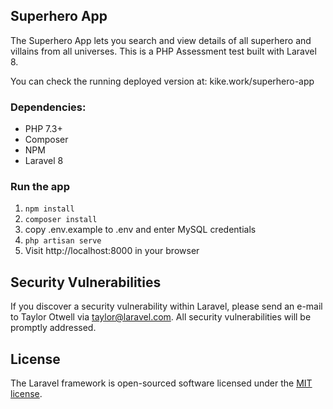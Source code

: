 ## Superhero App

The Superhero App lets you search and view details of all superhero and villains from all universes. This is a PHP Assessment test built with Laravel 8.

You can check the running deployed version at: kike.work/superhero-app

### Dependencies:

- PHP 7.3+
- Composer
- NPM
- Laravel 8

### Run the app

1. `npm install`
2. `composer install`
3. copy .env.example to .env and enter MySQL credentials
4. `php artisan serve`
5. Visit http://localhost:8000 in your browser

## Security Vulnerabilities

If you discover a security vulnerability within Laravel, please send an e-mail to Taylor Otwell via [taylor@laravel.com](mailto:taylor@laravel.com). All security vulnerabilities will be promptly addressed.

## License

The Laravel framework is open-sourced software licensed under the [MIT license](https://opensource.org/licenses/MIT).
